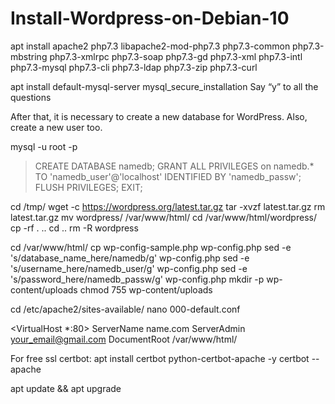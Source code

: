 # Install-Wordpress-on-Debian-10

apt install apache2 php7.3 libapache2-mod-php7.3 php7.3-common php7.3-mbstring php7.3-xmlrpc php7.3-soap php7.3-gd php7.3-xml php7.3-intl php7.3-mysql php7.3-cli php7.3-ldap php7.3-zip php7.3-curl

apt install default-mysql-server
mysql_secure_installation
Say “y” to all the questions

After that, it is necessary to create a new database for WordPress. Also, create a new user too.

mysql -u root -p
> CREATE DATABASE namedb;
> GRANT ALL PRIVILEGES on namedb.* TO 'namedb_user'@'localhost' IDENTIFIED BY 'namedb_passw';
> FLUSH PRIVILEGES;
> EXIT;

cd /tmp/
wget -c https://wordpress.org/latest.tar.gz
tar -xvzf latest.tar.gz
rm latest.tar.gz
mv wordpress/ /var/www/html/
cd /var/www/html/wordpress/
cp -rf . ..
cd ..
rm -R wordpress

cd /var/www/html/
cp wp-config-sample.php wp-config.php
sed -e 's/database_name_here/namedb/g' wp-config.php
sed -e 's/username_here/namedb_user/g' wp-config.php
sed -e 's/password_here/namedb_passw/g' wp-config.php
mkdir -p wp-content/uploads
chmod 755 wp-content/uploads

cd /etc/apache2/sites-available/
nano 000-default.conf

<VirtualHost *:80>
        ServerName name.com
        ServerAdmin your_email@gmail.com
        DocumentRoot /var/www/html/    
</VirtualHost>

For free ssl certbot:
apt install certbot python-certbot-apache -y
certbot --apache

apt update && apt upgrade
